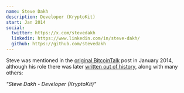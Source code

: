 ```yaml
---
name: Steve Dakh
description: Developer (KryptoKit)
start: Jan 2014
social:
  twitter: https://x.com/stevedakh
  linkedin: https://www.linkedin.com/in/steve-dakh/
  github: https://github.com/stevedakh
---
```


Steve was mentioned in the [original BitcoinTalk](https://web.archive.org/web/20140208053651/https://bitcointalk.org/index.php?topic=428589.0) post in January 2014, although his role there was later [written out of history](https://bitcointalk.org/index.php?topic=428589.0), along with many others:

*"Steve Dakh - Developer (KryptoKit)"*
